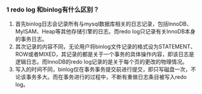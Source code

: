### 1 redo log 和binlog有什么区别？

1. 首先binlog日志会记录所有与mysql数据库相关的日志记录，包括InnoDB、MyISAM、Heap等其他存储引擎的日志。而redo log只记录有关InnoDB本身的事务日志。
2. 其次记录的内容不同，无论用户将binlog文件记录的格式设为STATEMENT、ROW或者MIXED，其记录的都是关于一个事务的具体操作内容，即该日志是逻辑日志。而InnoDB的redo log记录的是关于每个页的更改的物理情况。
3. 写入的时间不同，binlog仅在事务事务提交前进行提交，即只写磁盘一次，不论该事务多大。而在事务进行的过程中，不断有重做日志条目被写入redo log。
